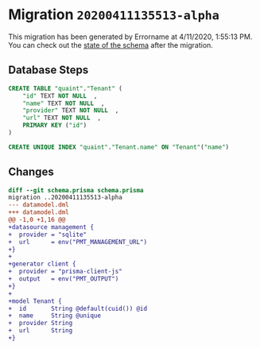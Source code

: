 # Migration `20200411135513-alpha`

This migration has been generated by Errorname at 4/11/2020, 1:55:13 PM.
You can check out the [state of the schema](./schema.prisma) after the migration.

## Database Steps

```sql
CREATE TABLE "quaint"."Tenant" (
    "id" TEXT NOT NULL  ,
    "name" TEXT NOT NULL  ,
    "provider" TEXT NOT NULL  ,
    "url" TEXT NOT NULL  ,
    PRIMARY KEY ("id")
) 

CREATE UNIQUE INDEX "quaint"."Tenant.name" ON "Tenant"("name")
```

## Changes

```diff
diff --git schema.prisma schema.prisma
migration ..20200411135513-alpha
--- datamodel.dml
+++ datamodel.dml
@@ -1,0 +1,16 @@
+datasource management {
+  provider = "sqlite"
+  url      = env("PMT_MANAGEMENT_URL")
+}
+
+generator client {
+  provider = "prisma-client-js"
+  output   = env("PMT_OUTPUT")
+}
+
+model Tenant {
+  id       String @default(cuid()) @id
+  name     String @unique
+  provider String
+  url      String
+}
```


